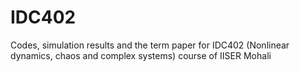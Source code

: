 # IDC402
 Codes, simulation results and the term paper for IDC402 (Nonlinear dynamics, chaos and complex systems) course of IISER Mohali
